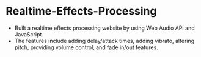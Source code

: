# Realtime-Effects-Processing
- Built a realtime effects processing website by using Web Audio API and JavaScript. 
- The features include adding delay/attack times, adding vibrato, altering pitch, providing volume control, and fade in/out features.
